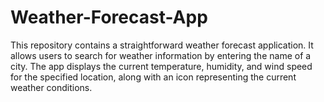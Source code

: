 # Weather-Forecast-App
This repository contains a straightforward weather forecast application. It allows users to search for weather information by entering the name of a city. The app displays the current temperature, humidity, and wind speed for the specified location, along with an icon representing the current weather conditions.
